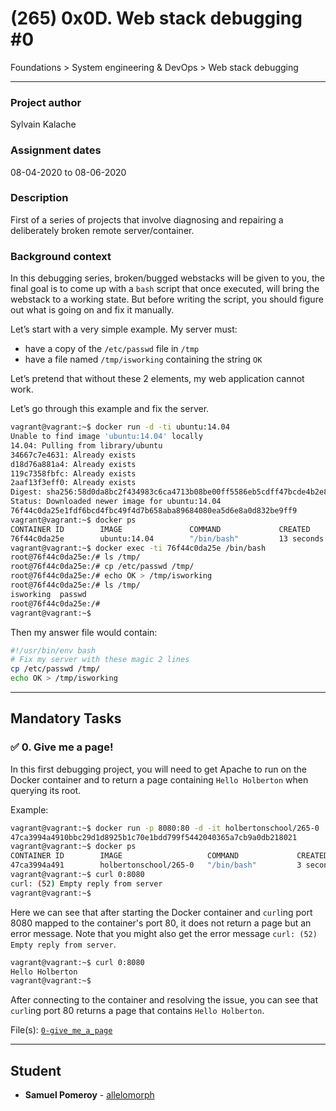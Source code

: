 # (265) 0x0D. Web stack debugging #0
Foundations > System engineering & DevOps > Web stack debugging

---

### Project author
Sylvain Kalache

### Assignment dates
08-04-2020 to 08-06-2020

### Description
First of a series of projects that involve diagnosing and repairing a deliberately broken remote server/container.

### Background context
In this debugging series, broken/bugged webstacks will be given to you, the final goal is to come up with a `bash` script that once executed, will bring the webstack to a working state. But before writing the script, you should figure out what is going on and fix it manually.

Let’s start with a very simple example. My server must:
* have a copy of the `/etc/passwd` file in `/tmp`
* have a file named `/tmp/isworking` containing the string `OK`

Let’s pretend that without these 2 elements, my web application cannot work.

Let’s go through this example and fix the server.
```bash
vagrant@vagrant:~$ docker run -d -ti ubuntu:14.04
Unable to find image 'ubuntu:14.04' locally
14.04: Pulling from library/ubuntu
34667c7e4631: Already exists
d18d76a881a4: Already exists
119c7358fbfc: Already exists
2aaf13f3eff0: Already exists
Digest: sha256:58d0da8bc2f434983c6ca4713b08be00ff5586eb5cdff47bcde4b2e88fd40f88
Status: Downloaded newer image for ubuntu:14.04
76f44c0da25e1fdf6bcd4fbc49f4d7b658aba89684080ea5d6e8a0d832be9ff9
vagrant@vagrant:~$ docker ps
CONTAINER ID        IMAGE               COMMAND             CREATED             STATUS              PORTS               NAMES
76f44c0da25e        ubuntu:14.04        "/bin/bash"         13 seconds ago      Up 12 seconds                           infallible_bhabha
vagrant@vagrant:~$ docker exec -ti 76f44c0da25e /bin/bash
root@76f44c0da25e:/# ls /tmp/
root@76f44c0da25e:/# cp /etc/passwd /tmp/
root@76f44c0da25e:/# echo OK > /tmp/isworking
root@76f44c0da25e:/# ls /tmp/
isworking  passwd
root@76f44c0da25e:/#
vagrant@vagrant:~$
```
Then my answer file would contain:
```bash
#!/usr/bin/env bash
# Fix my server with these magic 2 lines
cp /etc/passwd /tmp/
echo OK > /tmp/isworking
```

---

## Mandatory Tasks

### :white_check_mark: 0. Give me a page!
In this first debugging project, you will need to get Apache to run on the Docker container and to return a page containing `Hello Holberton` when querying its root.

Example:
```bash
vagrant@vagrant:~$ docker run -p 8080:80 -d -it holbertonschool/265-0
47ca3994a4910bbc29d1d8925b1c70e1bdd799f5442040365a7cb9a0db218021
vagrant@vagrant:~$ docker ps
CONTAINER ID        IMAGE                   COMMAND             CREATED             STATUS              PORTS                  NAMES
47ca3994a491        holbertonschool/265-0   "/bin/bash"         3 seconds ago       Up 2 seconds        0.0.0.0:8080->80/tcp   vigilant_tesla
vagrant@vagrant:~$ curl 0:8080
curl: (52) Empty reply from server
vagrant@vagrant:~$
```
Here we can see that after starting the Docker container and `curl`ing port 8080 mapped to the container's port 80, it does not return a page but an error message. Note that you might also get the error message `curl: (52) Empty reply from server`.
```bash
vagrant@vagrant:~$ curl 0:8080
Hello Holberton
vagrant@vagrant:~$
```
After connecting to the container and resolving the issue, you can see that `curl`ing port 80 returns a page that contains `Hello Holberton`.

File(s): [`0-give_me_a_page`](./0-give_me_a_page)

---

## Student
* **Samuel Pomeroy** - [allelomorph](github.com/allelomorph)
